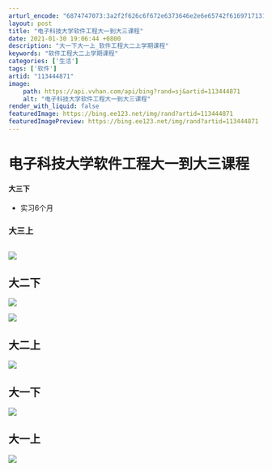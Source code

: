 ```yaml
---
arturl_encode: "6874747073:3a2f2f626c6f672e6373646e2e6e65742f616971713133362f:61727469636c652f64657461696c732f313133343434383731"
layout: post
title: "电子科技大学软件工程大一到大三课程"
date: 2021-01-30 19:06:44 +0800
description: "大一下大一上_软件工程大二上学期课程"
keywords: "软件工程大二上学期课程"
categories: ['生活']
tags: ['软件']
artid: "113444871"
image:
    path: https://api.vvhan.com/api/bing?rand=sj&artid=113444871
    alt: "电子科技大学软件工程大一到大三课程"
render_with_liquid: false
featuredImage: https://bing.ee123.net/img/rand?artid=113444871
featuredImagePreview: https://bing.ee123.net/img/rand?artid=113444871
---
```


# 电子科技大学软件工程大一到大三课程

#### 大三下

* 实习6个月

### 大三上

## 

![](https://i-blog.csdnimg.cn/blog_migrate/9e583e5bb2ea842a019bbcc81fdf4fa3.png)

## 大二下

![](https://i-blog.csdnimg.cn/blog_migrate/11fcdd6d5421032b54e42554756be843.png)

![](https://i-blog.csdnimg.cn/blog_migrate/e1807093cd327c251939f2b994b4be79.png)

## 大二上

![](https://i-blog.csdnimg.cn/blog_migrate/c0c52cd5cc46defe16781a66fb4de0bc.png)

## 大一下

![](https://i-blog.csdnimg.cn/blog_migrate/2f74a450a9636edc186eec1060a73587.png)

## 大一上

![](https://i-blog.csdnimg.cn/blog_migrate/29b6b073e3869c3047980ab83b5ed990.png)